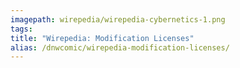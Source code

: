 ```yaml
---
imagepath: wirepedia/wirepedia-cybernetics-1.png
tags:
title: "Wirepedia: Modification Licenses"
alias: /dnwcomic/wirepedia-modification-licenses/
---
```


